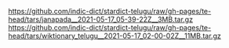 https://github.com/indic-dict/stardict-telugu/raw/gh-pages/te-head/tars/janapada__2021-05-17_05-39-22Z__3MB.tar.gz  
https://github.com/indic-dict/stardict-telugu/raw/gh-pages/te-head/tars/wiktionary_telugu__2021-05-17_02-00-02Z__11MB.tar.gz  
